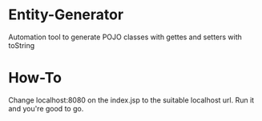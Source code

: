 # Entity-Generator
Automation tool to generate POJO classes with gettes and setters with toString

# How-To
Change localhost:8080 on the index.jsp to the suitable localhost url. Run it and you're good to go.
